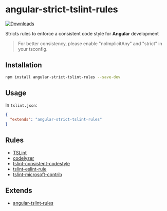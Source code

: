 # angular-strict-tslint-rules

[![Downloads](https://img.shields.io/npm/dm/angular-strict-tslint-rules.svg?style=flat)](https://npmjs.org/package/angular-strict-tslint-rules)

Stricts rules to enforce a consistent code style for **Angular** development

> For better consistency, please enable "noImplicitAny" and "strict" in your tsconfig.

## Installation

```sh
npm install angular-strict-tslint-rules --save-dev
```

## Usage

In `tslint.json`:

```json
{
  "extends": "angular-strict-tslint-rules"
}
```

## Rules
* [TSLint](https://github.com/palantir/tslint)
* [codelyzer](https://github.com/mgechev/codelyzer)
* [tslint-consistent-codestyle](https://github.com/ajafff/tslint-consistent-codestyle)
* [tslint-eslint-rule](https://github.com/buzinas/tslint-eslint-rules)
* [tslint-microsoft-contrib](https://github.com/Microsoft/tslint-microsoft-contrib)

## Extends
* [angular-tslint-rules](https://github.com/fulls1z3/angular-tslint-rules)
